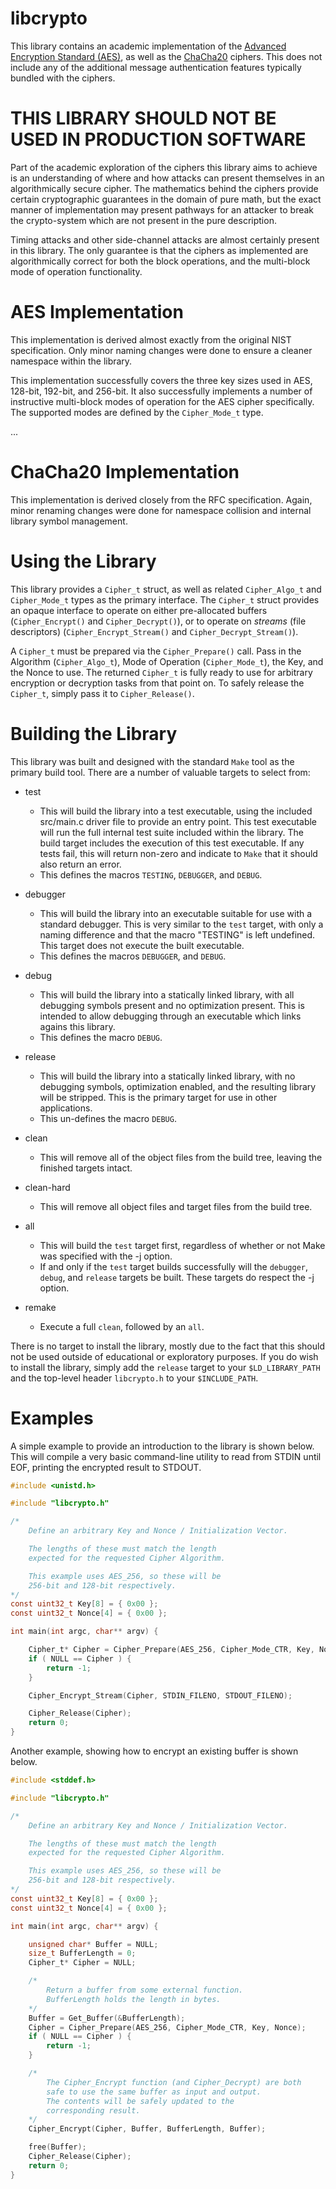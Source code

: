 # libcrypto

This library contains an academic implementation of the
[Advanced Encryption Standard (AES)](https://nvlpubs.nist.gov/nistpubs/FIPS/NIST.FIPS.197.pdf),
as well as the [ChaCha20](https://tools.ietf.org/html/rfc7539) ciphers. This does
not include any of the additional message authentication features typically
bundled with the ciphers.

# THIS LIBRARY SHOULD NOT BE USED IN PRODUCTION SOFTWARE

Part of the academic exploration of the ciphers this library aims to achieve is
an understanding of where and how attacks can present themselves in an
algorithmically secure cipher. The mathematics behind the ciphers provide certain
cryptographic guarantees in the domain of pure math, but the exact manner
of implementation may present pathways for an attacker to break the crypto-system
which are not present in the pure description.

Timing attacks and other side-channel attacks are almost certainly present
in this library. The only guarantee is that the ciphers as implemented are
algorithmically correct for both the block operations, and the multi-block
mode of operation functionality.

# AES Implementation

This implementation is 
derived almost exactly from the original NIST specification. Only minor naming changes
were done to ensure a cleaner namespace within the library.

This implementation successfully covers the three key sizes used in AES, 128-bit,
192-bit, and 256-bit. It also successfully implements a number of instructive
multi-block modes of operation for the AES cipher specifically. The supported modes are
defined by the `Cipher_Mode_t` type.

...

# ChaCha20 Implementation

This implementation is derived closely from the RFC specification. Again, minor renaming
changes were done for namespace collision and internal library symbol management.



# Using the Library

This library provides a `Cipher_t` struct, as well as related `Cipher_Algo_t` and `Cipher_Mode_t`
types as the primary interface. The `Cipher_t` struct provides an opaque interface to
operate on either pre-allocated buffers (`Cipher_Encrypt()` and `Cipher_Decrypt()`),
or to operate on *streams* (file descriptors) (`Cipher_Encrypt_Stream()` and `Cipher_Decrypt_Stream()`).

A `Cipher_t` must be prepared via the `Cipher_Prepare()` call. Pass in the Algorithm (`Cipher_Algo_t`),
Mode of Operation (`Cipher_Mode_t`), the Key, and the Nonce to use. The returned `Cipher_t` is
fully ready to use for arbitrary encryption or decryption tasks from that point on.
To safely release the `Cipher_t`, simply pass it to `Cipher_Release()`.

# Building the Library

This library was built and designed with the standard `Make` tool as the primary build
tool. There are a number of valuable targets to select from:

* test
    * This will build the library into a test executable, using the included src/main.c driver file
    to provide an entry point. This test executable will run the full internal test suite included
    within the library. The build target includes the execution of this test executable. If any tests
    fail, this will return non-zero and indicate to `Make` that it should also return an error.
    * This defines the macros `TESTING`, `DEBUGGER`, and `DEBUG`.

* debugger
    * This will build the library into an executable suitable for use with a standard debugger.
    This is very similar to the `test` target, with only a naming difference and that the macro
    "TESTING" is left undefined. This target does not execute the built executable.
    * This defines the macros `DEBUGGER`, and `DEBUG`.

* debug
    * This will build the library into a statically linked library, with all debugging symbols
    present and no optimization present. This is intended to allow debugging through an executable
    which links agains this library.
    * This defines the macro `DEBUG`.

* release
    * This will build the library into a statically linked library, with no debugging symbols,
    optimization enabled, and the resulting library will be stripped. This is the primary target
    for use in other applications.
    * This un-defines the macro `DEBUG`.

* clean
    * This will remove all of the object files from the build tree, leaving the finished targets
    intact.

* clean-hard
    * This will remove all object files and target files from the build tree.

* all
    * This will build the `test` target first, regardless of whether or not Make was specified with the -j option.
    * If and only if the `test` target builds successfully will the `debugger`, `debug`, and `release` targets be built.
    These targets do respect the -j option.

* remake
    * Execute a full `clean`, followed by an `all`.

There is no target to install the library, mostly due to the fact that this should not be
used outside of educational or exploratory purposes. If you do wish to install the
library, simply add the `release` target to your `$LD_LIBRARY_PATH` and the top-level header
`libcrypto.h` to your `$INCLUDE_PATH`.

# Examples

A simple example to provide an introduction to the library is shown below.
This will compile a very basic command-line utility to read from STDIN until
EOF, printing the encrypted result to STDOUT.

```C
#include <unistd.h>

#include "libcrypto.h"

/*
    Define an arbitrary Key and Nonce / Initialization Vector.

    The lengths of these must match the length
    expected for the requested Cipher Algorithm.

    This example uses AES_256, so these will be
    256-bit and 128-bit respectively.
*/
const uint32_t Key[8] = { 0x00 };
const uint32_t Nonce[4] = { 0x00 };

int main(int argc, char** argv) {

    Cipher_t* Cipher = Cipher_Prepare(AES_256, Cipher_Mode_CTR, Key, Nonce);
    if ( NULL == Cipher ) {
        return -1;
    }

    Cipher_Encrypt_Stream(Cipher, STDIN_FILENO, STDOUT_FILENO);

    Cipher_Release(Cipher);
    return 0;
}
```

Another example, showing how to encrypt an existing buffer is shown below.

```C
#include <stddef.h>

#include "libcrypto.h"

/*
    Define an arbitrary Key and Nonce / Initialization Vector.

    The lengths of these must match the length
    expected for the requested Cipher Algorithm.

    This example uses AES_256, so these will be
    256-bit and 128-bit respectively.
*/
const uint32_t Key[8] = { 0x00 };
const uint32_t Nonce[4] = { 0x00 };

int main(int argc, char** argv) {

    unsigned char* Buffer = NULL;
    size_t BufferLength = 0;
    Cipher_t* Cipher = NULL;

    /*
        Return a buffer from some external function.
        BufferLength holds the length in bytes.
    */
    Buffer = Get_Buffer(&BufferLength);
    Cipher = Cipher_Prepare(AES_256, Cipher_Mode_CTR, Key, Nonce);
    if ( NULL == Cipher ) {
        return -1;
    }

    /*
        The Cipher_Encrypt function (and Cipher_Decrypt) are both
        safe to use the same buffer as input and output.
        The contents will be safely updated to the
        corresponding result.
    */
    Cipher_Encrypt(Cipher, Buffer, BufferLength, Buffer);

    free(Buffer);
    Cipher_Release(Cipher);
    return 0;
}
```
